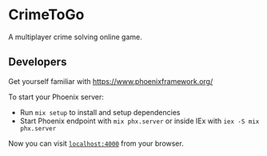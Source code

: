 # CrimeToGo

A multiplayer crime solving online game.

## Developers

Get yourself familiar with https://www.phoenixframework.org/

To start your Phoenix server:

* Run `mix setup` to install and setup dependencies
* Start Phoenix endpoint with `mix phx.server` or inside IEx with `iex -S mix phx.server`

Now you can visit [`localhost:4000`](http://localhost:4000) from your browser.
